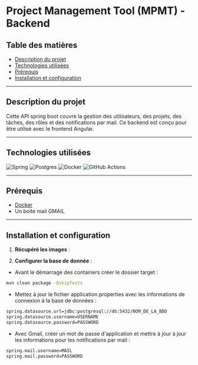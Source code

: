 # Project Management Tool (MPMT) - Backend

## Table des matières
- [Description du projet](#description-du-projet)
- [Technologies utilisées](#technologies-utilisées)
- [Prérequis](#prérequis)
- [Installation et configuration](#installation-et-configuration)

---

## Description du projet
Cette API spring boot couvre la gestion des utilisateurs, des projets, des tâches, des rôles et des notifications par mail. Ce backend est conçu pour être utilisé avec le frontend Angular.

---

## Technologies utilisées
![Spring](https://img.shields.io/badge/spring-%236DB33F.svg?style=for-the-badge&logo=spring&logoColor=white) ![Postgres](https://img.shields.io/badge/postgres-%23316192.svg?style=for-the-badge&logo=postgresql&logoColor=white) ![Docker](https://img.shields.io/badge/docker-%230db7ed.svg?style=for-the-badge&logo=docker&logoColor=white) ![GitHub Actions](https://img.shields.io/badge/github%20actions-%232671E5.svg?style=for-the-badge&logo=githubactions&logoColor=white)

---

## Prérequis
- [Docker](https://www.docker.com/get-started)
- Un boite mail GMAIL

---

## Installation et configuration

1. **Récupéré les images** :


2. **Configurer la base de donnée** :
- Avant le démarrage des containers créer le dossier target : 

```bash
mvn clean package -DskipTests
```

- Mettez à jour le fichier application.properties avec les informations de connexion à la base de données : 
```bash
spring.datasource.url=jdbc:postgresql://db:5432/NOM_DE_LA_BDD
spring.datasource.username=USERNAME
spring.datasource.password=PASSWORD
```

- Avec Gmail, créer un mot de passe d'application et mettre à jour à jour les informations pour les notifications par mail :
```bash
spring.mail.username=MAIL
spring.mail.password=PASSWORD
```
